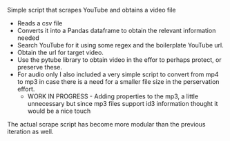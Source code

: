Simple script that scrapes YouTube and obtains a video file 

* Reads a csv file
* Converts it into a Pandas dataframe to obtain the relevant information needed
* Search YouTube for it using some regex and the boilerplate YouTube url.
* Obtain the url for target video.
* Use the pytube library to obtain video in the effor to perhaps protect, or preserve these.
* For audio only I also included a very simple script to convert from mp4 to mp3 in case there is a need for a smaller file size in the perservation effort.
  * WORK IN PROGRESS - Adding properties to the mp3, a little unnecessary but since mp3 files support id3 information thought it would be a nice touch 

The actual scrape script has become more modular than the previous iteration as well.
